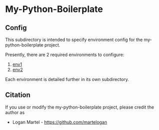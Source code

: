 # My-Python-Boilerplate

## Config

This subdirectory is intended to specify environment config for the my-python-boilerplate project.

Presently, there are 2 required environments to configure:

1. [env1](env1)
2. [env2](env2)

Each environment is detailed further in its own subdirectory.

## Citation

If you use or modify the my-python-boilerplate project, please credit the author as

* Logan Martel - https://github.com/martelogan
